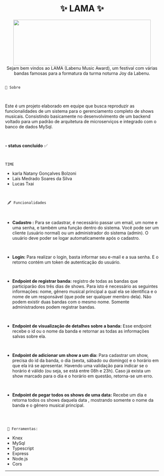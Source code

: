 <h1 align = "center"> ✨ LAMA  ✨ </h1 >   

  


<div align = "center">
<img src="https://user-images.githubusercontent.com/31759644/178175911-5328d197-5705-4b41-be8b-1b64532b1282.png"  width="450" height="150" /> 
</div>
<div align = "center">Sejam bem vindos ao LAMA (Labenu Music Award), um festival  com várias bandas famosas para a formatura da turma noturna Joy  da Labenu. </div>

</br>

    🚨 Sobre 
</br>

Este é um projeto elaborado em equipe  que busca reproduzir as  funcionalidades de um sistema para o gerenciamento completo de shows musicais. Consistindo basicamente no desenvolvimento de um backend voltado para  um padrão de arquitetura de microserviços e integrado com o banco de dados MySql. 

</BR>

**- status concluído** ✅

</BR>


    TIME
</div>
      
-  karla Natany Gonçalves Bolzoni
-  Laís Medrado Soares da Silva
- Lucas Txai
     
</BR>
 

     🖋 Funcionalidades

</BR>

-  **Cadastro :**  Para se cadastrar, é necessário passar um email, um nome e uma senha, e também uma função dentro do sistema. Você pode ser um cliente (usuário normal) ou um administrador do sistema (admin). O usuário deve poder se logar automaticamente após o cadastro. 
</BR>

-  **Login:** Para realizar o login, basta informar seu e-mail e a sua senha. E o retorno contém  um token de autenticação do usuário.
</BR>

-  **Endpoint de registrar banda:** registro de  todas as bandas que participarão dos três dias de shows. Para isto é necessário as seguintes informações: nome, gênero musical principal a qual ela se identifica e o nome de um responsável (que pode ser qualquer membro dela). Não podem existir duas bandas com o mesmo nome. Somente administradores podem registrar bandas.
</BR>

- **Endpoint de visualização de detalhes sobre a banda:** Esse endpoint recebe  o id ou o nome da banda e retornar as todas as informações salvas sobre ela.
</BR>

- **Endpoint de adicionar um show a um dia:**  Para cadastrar um show, precisa do id da banda, o dia (sexta, sábado ou domingo) e o horário em que ela irá se apresentar. Havendo uma validação para indicar se o horário é válido (ou seja, se está entre 08h e 23h). Caso já exista um show marcado para o dia e o horário em questão, retorna-se  um erro. </BR>
</BR>

- **Endpoint de pegar todos os shows de uma data:**  Recebe um dia e retorna todos os shows daquela data , mostrando somente o nome da banda e o gênero musical principal. 



</BR>
 </BR>  

     🔧 Ferramentas:



- Knex
- MySql
- Typescript
- Express
- Node.js 
- Cors


___

